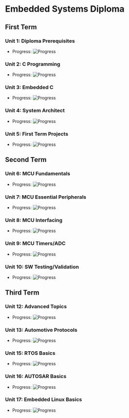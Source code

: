 # Embedded Systems Diploma

## First Term
### Unit 1: Diploma Prerequisites
- Progress: ![Progress](https://progress-bar.dev/100)

### Unit 2: C Programming
- Progress: ![Progress](https://progress-bar.dev/100)

### Unit 3: Embedded C
- Progress: ![Progress](https://progress-bar.dev/100)

### Unit 4: System Architect
- Progress: ![Progress](https://progress-bar.dev/100)

### Unit 5: First Term Projects
- Progress: ![Progress](https://progress-bar.dev/100)

## Second Term
### Unit 6: MCU Fundamentals
- Progress: ![Progress](https://progress-bar.dev/100)

### Unit 7: MCU Essential Peripherals
- Progress: ![Progress](https://progress-bar.dev/100)

### Unit 8: MCU Interfacing
- Progress: ![Progress](https://progress-bar.dev/50)

### Unit 9: MCU Timers/ADC
- Progress: ![Progress](https://progress-bar.dev/0)

### Unit 10: SW Testing/Validation
- Progress: ![Progress](https://progress-bar.dev/0)

## Third Term
### Unit 12: Advanced Topics
- Progress: ![Progress](https://progress-bar.dev/0)

### Unit 13: Automotive Protocols
- Progress: ![Progress](https://progress-bar.dev/0)

### Unit 15: RTOS Basics
- Progress: ![Progress](https://progress-bar.dev/0)

### Unit 16: AUTOSAR Basics
- Progress: ![Progress](https://progress-bar.dev/0)

### Unit 17: Embedded Linux Basics
- Progress: ![Progress](https://progress-bar.dev/0)
